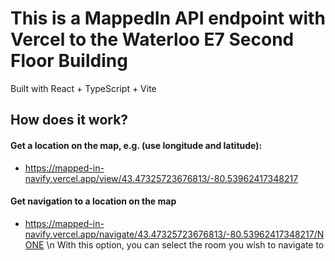 # This is a MappedIn API endpoint with Vercel to the Waterloo E7 Second Floor Building
Built with React + TypeScript + Vite

## How does it work?
#### Get a location on the map, e.g. (use longitude and latitude):
- https://mapped-in-navify.vercel.app/view/43.47325723676813/-80.53962417348217
#### Get navigation to a location on the map
- https://mapped-in-navify.vercel.app/navigate/43.47325723676813/-80.53962417348217/NONE \n
With this option, you can select the room you wish to navigate to 

